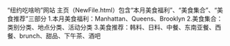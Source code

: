 “纽约吃啥哟”网站
主页（NewFile.html）包含“本月美食福利”、“美食集合”、“美食推荐”三部分
1.本月美食福利：Manhattan、Queens、Brooklyn
2.美食集合：类别分类、地点分类、活动分类
3.美食推荐：韩料、日料、中餐、东南亚餐、西餐、brunch、甜品、下午茶、酒吧
